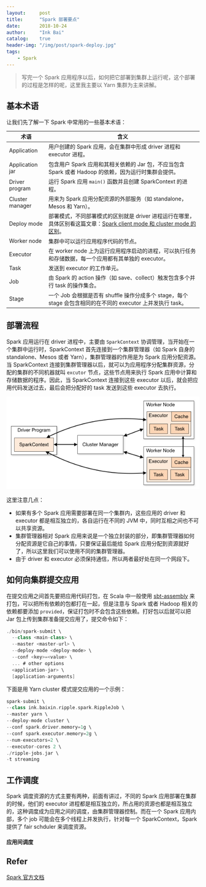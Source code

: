 ```yaml
---
layout:     post
title:      "Spark 部署要点"
date:       2018-10-24
author:     "Ink Bai"
catalog:    true
header-img: "/img/post/spark-deploy.jpg"
tags:
    - Spark
---
```

> 写完一个 Spark 应用程序以后，如何把它部署到集群上运行呢，这个部署的过程是怎样的呢，这里我主要以 Yarn 集群为主来讲解。

## 基本术语
让我们先了解一下 Spark 中常用的一些基本术语：

术语|含义
-|-
Application|用户创建的 Spark 应用，会在集群中形成 driver 进程和 executor 进程。
Application jar|包含用户 Spark 应用和其相关依赖的 Jar 包，不应当包含 Spark 或者 Hadoop 的依赖，因为运行时集群会提供。
Driver program|运行 Spark 应用 `main()` 函数并且创建 SparkContext 的进程。
Cluster manager|用来为 Spark 应用分配资源的外部服务（如 standalone，Mesos 和 Yarn）。
Deploy mode|部署模式，不同部署模式的区别就是 driver 进程运行在哪里，具体区别看这篇文章：[Spark client mode 和 cluster mode 的区别](http://baixin.ink/2018/04/28/spark-mode/)。
Worker node|集群中可以运行应用程序代码的节点。
Executor|在 worker node 上为运行应用程序启动的进程，可以执行任务和存储数据，每一个应用都有其单独的 executor。
Task|发送到 executor 的工作单元。
Job|由 Spark 的 action 操作（如 save、collect）触发包含多个并行 task 的操作集合。
Stage|一个 Job 会根据是否有 shuffle 操作分成多个 stage，每个 stage 会包含相同的在不同的 executor 上并发执行 task。

## 部署流程
Spark 应用运行在 driver 进程中，主要由 `SparkContext` 协调管理，当开始在一个集群中运行时，SparkContext 首先连接到一个集群管理器（如 Spark 自身的 standalone、Mesos 或者 Yarn），集群管理器的作用是为 Spark 应用分配资源。当 SparkContext 连接到集群管理器以后，就可以为应用程序分配集群资源，分配的集群的不同机器就叫 `excutor` 节点，这些节点用来执行 Spark 应用中计算和存储数据的程序。因此，当 SparkContext 连接到这些 executor 以后，就会把应用代码发送过去，最后会把分配好的 task 发送到这些 executor 去执行。

![](/img/content/cluster-overview.png)

这里注意几点：

- 如果有多个 Spark 应用需要部署在同一个集群内，这些应用的 driver 和 executor 都是相互独立的，各自运行在不同的 JVM 中，同时互相之间也不可以共享资源。
- 集群管理器相对 Spark 应用来说是一个独立封装的部分，即集群管理器如何分配资源是它自己的事情，只要保证最后能给 Spark 应用分配到资源就好了，所以这里我们可以使用不同的集群管理器。
- 由于 driver 和 executor 必须保持通信，所以两者最好处在同一个网段下。

## 如何向集群提交应用
在提交应用之间首先要把应用代码打包，在 Scala 中一般使用 [sbt-assembly](https://github.com/sbt/sbt-assembly) 来打包，可以把所有依赖的包都打在一起，但是注意与 Spark 或者 Hadoop 相关的依赖都要添加 `provided`，保证打包时不会包含这些依赖。打好包以后就可以把 Jar 包上传到集群准备提交应用了，提交命令如下：

```scala
./bin/spark-submit \
  --class <main-class> \
  --master <master-url> \
  --deploy-mode <deploy-mode> \
  --conf <key>=<value> \
  ... # other options
  <application-jar> \
  [application-arguments]
```

下面是用 Yarn cluster 模式提交应用的一个示例：

```scala
spark-submit \
--class ink.baixin.ripple.spark.RippleJob \
--master yarn \
--deploy-mode cluster \
--conf spark.driver.memory=1g \
--conf spark.executor.memory=2g \
--num-executors=2 \
--executor-cores 2 \
./ripple-jobs.jar \
-t streaming
```

## 工作调度
Spark 调度资源的方式主要有两种，前面有讲过，不同的 Spark 应用部署在集群的时候，他们的 executor 进程都是相互独立的，所占用的资源也都是相互独立的，这种调度成为应用之间的调度，由集群管理器控制。而在一个 Spark 应用内部，多个 job 可能会在多个线程上并发执行，针对每一个 SparkContext，Spark 提供了 fair schduler 来调度资源。

#### 应用间调度


## Refer
[Spark 官方文档](http://spark.apache.org/docs/latest/cluster-overview.html)
